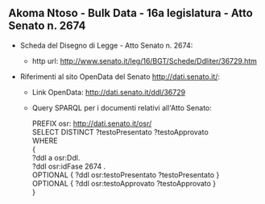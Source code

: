 ## Akoma Ntoso - Bulk Data - 16a legislatura - Atto Senato n. 2674 ##

* Scheda del Disegno di Legge - Atto Senato n. 2674:
	* http url: http://www.senato.it/leg/16/BGT/Schede/Ddliter/36729.htm

* Riferimenti al sito OpenData del Senato http://dati.senato.it/:
	* Link OpenData: http://dati.senato.it/ddl/36729
	* Query SPARQL per i documenti relativi all'Atto Senato:

        PREFIX osr: <http://dati.senato.it/osr/>  
		SELECT DISTINCT ?testoPresentato ?testoApprovato  
		WHERE  
		{  
		    ?ddl a osr:Ddl.  
		    ?ddl osr:idFase 2674 .  
		    OPTIONAL { ?ddl osr:testoPresentato ?testoPresentato }  
		    OPTIONAL { ?ddl osr:testoApprovato ?testoApprovato }  
		}
		